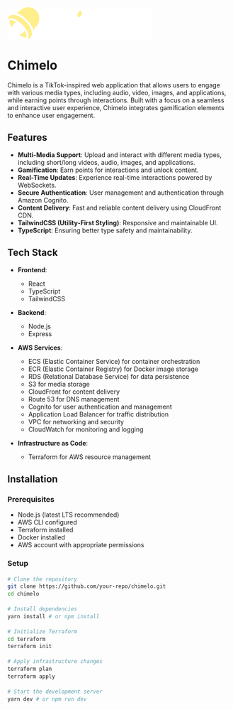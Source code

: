![Chimelo Logo](chimelo-logo.png?raw=true "Title")

# Chimelo

Chimelo is a TikTok-inspired web application that allows users to engage with various media types, including audio, video, images, and applications, while earning points through interactions. Built with a focus on a seamless and interactive user experience, Chimelo integrates gamification elements to enhance user engagement.

## Features
- **Multi-Media Support**: Upload and interact with different media types, including short/long videos, audio, images, and applications.
- **Gamification**: Earn points for interactions and unlock content.
- **Real-Time Updates**: Experience real-time interactions powered by WebSockets.
- **Secure Authentication**: User management and authentication through Amazon Cognito.
- **Content Delivery**: Fast and reliable content delivery using CloudFront CDN.
- **TailwindCSS (Utility-First Styling)**: Responsive and maintainable UI.
- **TypeScript**: Ensuring better type safety and maintainability.

## Tech Stack
- **Frontend**: 
  - React
  - TypeScript
  - TailwindCSS
  
- **Backend**: 
  - Node.js
  - Express
  
- **AWS Services**:
  - ECS (Elastic Container Service) for container orchestration
  - ECR (Elastic Container Registry) for Docker image storage
  - RDS (Relational Database Service) for data persistence
  - S3 for media storage
  - CloudFront for content delivery
  - Route 53 for DNS management
  - Cognito for user authentication and management
  - Application Load Balancer for traffic distribution
  - VPC for networking and security
  - CloudWatch for monitoring and logging

- **Infrastructure as Code**: 
  - Terraform for AWS resource management

## Installation

### Prerequisites
- Node.js (latest LTS recommended)
- AWS CLI configured
- Terraform installed
- Docker installed
- AWS account with appropriate permissions

### Setup
```sh
# Clone the repository
git clone https://github.com/your-repo/chimelo.git
cd chimelo

# Install dependencies
yarn install # or npm install

# Initialize Terraform
cd terraform
terraform init

# Apply infrastructure changes
terraform plan
terraform apply

# Start the development server
yarn dev # or npm run dev
